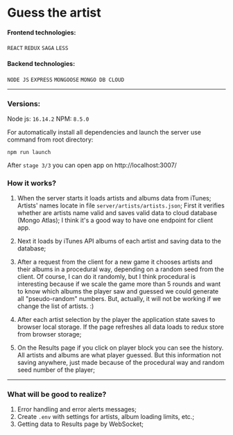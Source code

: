 # Guess the artist 

#### Frontend technologies:
`REACT`
`REDUX`
`SAGA`
`LESS`

#### Backend technologies:
`NODE JS`
`EXPRESS`
`MONGOOSE`
`MONGO DB CLOUD`

***

### Versions: 

Node js: `16.14.2`
NPM: `8.5.0`

For automatically install all dependencies and launch the server use command from root directory:

`npm run launch`

After `stage 3/3` you can open app on http://localhost:3007/

### How it works?

1. When the server starts it loads artists and albums data from iTunes; Artists' names locate in file `server/artists/artists.json`; First it verifies whether are artists name valid and saves valid data to cloud database (Mongo Atlas); I think it's a good way to have one endpoint for client app.

2. Next it loads by iTunes API albums of each artist and saving data to the database;

3. After a request from the client for a new game it chooses artists and their albums in a procedural way, depending on a random seed from the client. Of course, I can do it randomly, but I think procedural is interesting
   because if we scale the game more than 5 rounds and want to know which albums the player saw and guessed we could generate all "pseudo-random" numbers. But, actually, it will not be working if we change the list of artists. :)
4. After each artist selection by the player the application state saves to browser local storage. If the page refreshes all data loads to redux store from browser storage;
5. On the Results page if you click on player block you can see the history. All artists and albums are what player guessed. But this information not saving anywhere, just made because of the procedural way and random seed number of the player;
***

### What will be good to realize?

1. Error handling and error alerts messages;
3. Create `.env` with settings for artists, album loading limits, etc.;
4. Getting data to Results page by WebSocket;
